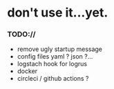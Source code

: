 # don't use it...yet.


### TODO://

- remove ugly startup message
- config files yaml ? json ?...
- logstach hook for logrus
- docker 
- circleci / github actions ? 